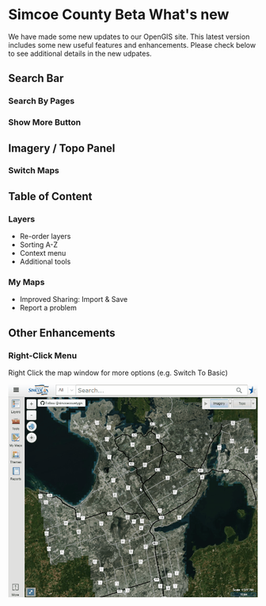 # Simcoe County Beta What's new

<!--   Introductions   -->
We have made some new updates to our OpenGIS site. This latest version includes some new useful features and enhancements. Please check below to see additional details in the new udpates.

<!--   Main Content   -->
## Search Bar
### Search By Pages

### Show More Button


## Imagery / Topo Panel
### Switch Maps

## Table of Content
### Layers
* Re-order layers
* Sorting A-Z
* Context menu
* Additional tools

### My Maps
* Improved Sharing: Import & Save
* Report a problem

## Other Enhancements

### Right-Click Menu
Right Click the map window for more options (e.g. Switch To Basic)

![Righy Click](right-click.gif "Right Click")